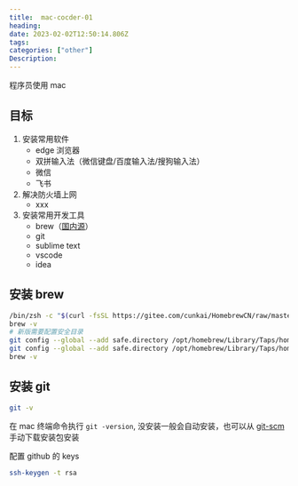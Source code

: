 ```yaml
---
title:  mac-cocder-01
heading:  
date: 2023-02-02T12:50:14.806Z
tags: 
categories: ["other"]
Description:  
---
```


程序员使用 mac

## 目标
1. 安装常用软件
    - edge 浏览器
    - 双拼输入法（微信键盘/百度输入法/搜狗输入法）
    - 微信
    - 飞书
2. 解决防火墙上网
    - xxx
3. 安装常用开发工具
    - brew（[国内源](https://zhuanlan.zhihu.com/p/111014448)）
    - git
    - sublime text
    - vscode
    - idea



## 安装 brew

```bash
/bin/zsh -c "$(curl -fsSL https://gitee.com/cunkai/HomebrewCN/raw/master/Homebrew.sh)"
brew -v
# 新版需要配置安全目录
git config --global --add safe.directory /opt/homebrew/Library/Taps/homebrew/homebrew-core
git config --global --add safe.directory /opt/homebrew/Library/Taps/homebrew/homebrew-cask
brew -v
```

## 安装 git
```bash
git -v
```
在 mac 终端命令执行 `git -version`, 没安装一般会自动安装，也可以从 [git-scm](https://git-scm.com/download/mac) 手动下载安装包安装


配置 github 的 keys
```bash
ssh-keygen -t rsa
```